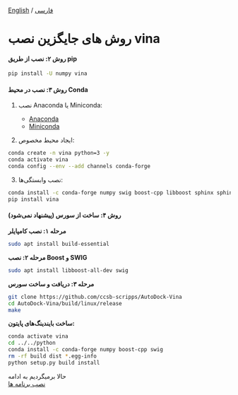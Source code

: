 [English](Adv-other-installation-en.md) / [فارسی](Adv-other-installation-fa.md)


# روش های جایگزین نصب vina 

#### روش ۲: نصب از طریق pip

```bash
pip install -U numpy vina
```

#### روش ۳: نصب در محیط Conda

1. نصب Anaconda یا Miniconda:

   * [Anaconda](https://docs.continuum.io/anaconda/install)
   * [Miniconda](https://conda.pydata.org/miniconda.html)

2. ایجاد محیط مخصوص:

```bash
conda create -n vina python=3 -y
conda activate vina
conda config --env --add channels conda-forge
```

3. نصب وابستگی‌ها:

```bash
conda install -c conda-forge numpy swig boost-cpp libboost sphinx sphinx_rtd_theme
pip install vina
```

#### روش ۴: ساخت از سورس (پیشنهاد نمی‌شود)

**مرحله ۱: نصب کامپایلر**

```bash
sudo apt install build-essential
```

**مرحله ۲: نصب Boost و SWIG**

```bash
sudo apt install libboost-all-dev swig
```

**مرحله ۳: دریافت و ساخت سورس**

```bash
git clone https://github.com/ccsb-scripps/AutoDock-Vina
cd AutoDock-Vina/build/linux/release
make
```

**ساخت بایندینگ‌های پایتون:**

```bash
conda activate vina
cd ../../python
conda install -c conda-forge numpy boost-cpp swig
rm -rf build dist *.egg-info
python setup.py build install
```

حالا برمیگردیم به ادامه  
[نصب برنامه ها](Installation-Linux-fa.md)
